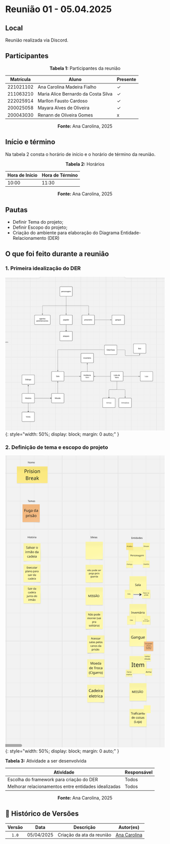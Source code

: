 # Reunião 01 - 05.04.2025

## Local
Reunião realizada via Discord.

## Participantes

<p align="center"><strong> Tabela 1:</strong> Participantes da reunião </p>

| Matrícula | Aluno                               | Presente |
| --------- | ----------------------------------- | -------- |
| 221021102 | Ana Carolina Madeira Fialho         |    ✓      |
| 211063210 | Maria Alice Bernardo da Costa Silva |     ✓     |
| 222025914 | Marllon Fausto Cardoso              |      ✓    |
| 200025058 | Mayara Alves de Oliveira            |     ✓     |
| 200043030 | Renann de Oliveira Gomes            |     x    |

<p align="center"><strong> Fonte: </strong> Ana Carolina, 2025</p>

<!-- 

    Se o membro estiver presente: ✓
    Se o membro faltar: x

 -->

<!-- 
    Matrículas e github pra facilitar:

    222025914  [Marllon Cardoso](https://github.com/m4rllon)
    200025058  [Mayara Oliveira](https://github.com/mayara-tech)
    200043030  [Renann Gomes](https://github.com/renannOgomes)
    211063210  [Maria Alice](https://github.com/maliz30)
    221021102  [Ana Carolina Fialho](https://github.com/anawcarol)
 -->


## Início e término
Na tabela 2 consta o horário de início e o horário de término da reunião.


<p align="center"><strong>Tabela 2:</strong> Horários</p>

| Hora de Início | Hora de Término |
| -------------- | --------------- |
| 10:00          | 11:30           |

<p align="center"><strong>Fonte: </strong> Ana Carolina, 2025</p>


## Pautas

- Definir Tema do projeto;
- Definir Escopo do projeto;
- Criação do ambiente para elaboração do Diagrama Entidade-Relacionamento (DER)

## O que foi feito durante a reunião
### 1. Primeira idealização do DER

![Exemplo de Issue](../assets/primeirodiagrama.png){: style="width: 50%; display: block; margin: 0 auto;" }

### 2. Definição de tema e escopo do projeto

![Exemplo de Issue](../assets/tema.png){: style="width: 50%; display: block; margin: 0 auto;" }


<p align="cente
r"><strong>Tabela 3:</strong> Atividade a ser desenvolvida</p>

| Atividade | Responsável |
| --------- | ----------- |
| Escolha do framework para criação do DER      | Todos      |
| Melhorar relacionamentos entre entidades idealizadas   | Todos        |

<p align="center"><strong>Fonte: </strong>Ana Carolina, 2025</p>






## 📑 Histórico de Versões

| Versão |    Data    | Descrição |            Autor(es)            |
| :----: | :--------: | :-------: | :-----------------------------: |
| `1.0`  | 05/04/2025 |   Criação da ata da reunião     | [Ana Carolina](https://github.com/xxxx) |